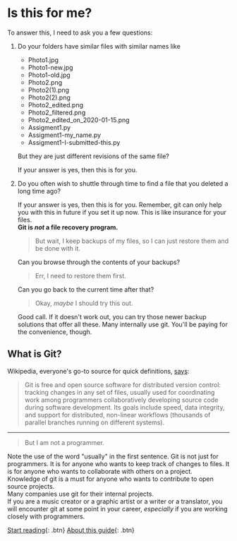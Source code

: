 # Is this for me?

To answer this, I need to ask you a few questions:

1. Do your folders have similar files with similar names like

    - Photo1.jpg
    - Photo1-new.jpg
    - Photo1-old.jpg
    - Photo2.png
    - Photo2(1).png
    - Photo2(2).png
    - Photo2_edited.png
    - Photo2_filtered.png
    - Photo2_edited_on_2020-01-15.png
    - Assigment1.py
    - Assigment1-my_name.py
    - Assigment1-I-submitted-this.py

    But they are just different revisions of the same file?

    If your answer is yes, then this is for you.

2. Do you often wish to shuttle through time to find a file that you deleted a long time ago?

    If your answer is yes, then this is for you. Remember, git can only help you with this in future if you set it up now. This is like insurance for your files.  
    **Git is _not_ a file recovery program.**

    > But wait, I keep backups of my files, so I can just restore them and be done with it.

    Can you browse through the contents of your backups?  

    > Err, I need to restore them first.

    Can you go back to the current time after that?

    > Okay, _maybe_ I should try this out.

    Good call. If it doesn't work out, you can try those newer backup solutions that offer all these. Many internally use git. You'll be paying for the convenience, though.

## What is Git?

Wikipedia, everyone's go-to source for quick definitions, [says](https://en.wikipedia.org/wiki/Git):

> Git is free and open source software for distributed version control: tracking changes in any set of files, usually used for coordinating work among programmers collaboratively developing source code during software development. Its goals include speed, data integrity, and support for distributed, non-linear workflows (thousands of parallel branches running on different systems).

---

> But I am not a programmer.

Note the use of the word "usually" in the first sentence.  Git is not just for programmers. It is for anyone who wants to keep track of changes to files. It is for anyone who wants to collaborate with others on a project.  
Knowledge of git is a must for anyone who wants to contribute to open source projects.  
Many companies use git for their internal projects.  
If you are a music creator or a graphic artist or a writer or a translator, you will encounter git at some point in your career, _especially_ if you are working closely with programmers.

[Start reading](./Chapters/chapter1.md){: .btn} [About this guide](./ABOUT.md){: .btn}
